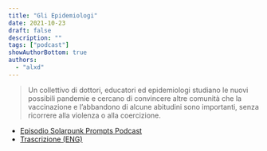 ```yaml
---
title: "Gli Epidemiologi"
date: 2021-10-23
draft: false
description: ""
tags: ["podcast"]
showAuthorBottom: true
authors:
  - "alxd"
---
```


> Un collettivo di dottori, educatori ed epidemiologi studiano le nuovi possibili pandemie e cercano di convincere altre comunità che la vaccinazione e l’abbandono di alcune abitudini sono importanti, senza ricorrere alla violenza o alla coercizione.

- [Episodio Solarpunk Prompts Podcast](https://podcast.tomasino.org/@SolarpunkPrompts/episodes/the-epidemiologists)
- [Trascrizione (ENG)](https://wiki.tomasino.org/writing/Solarpunk-Prompts---The-Epidemiologists)
